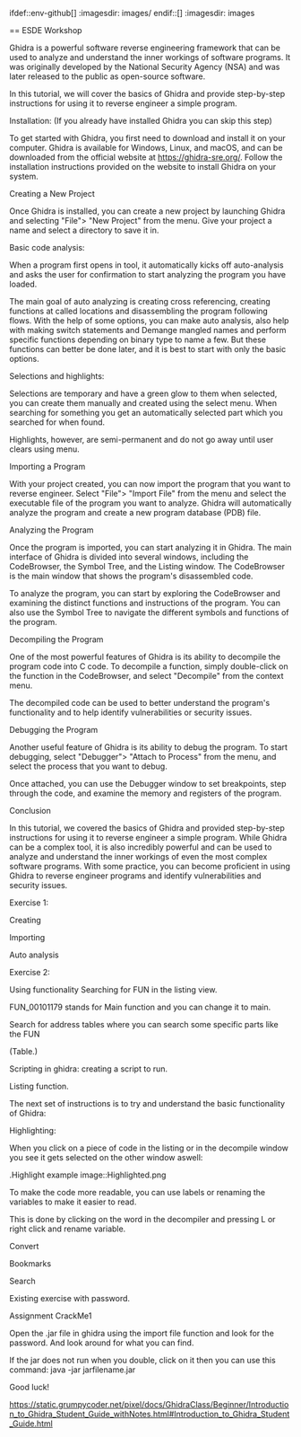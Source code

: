 ifdef::env-github[]
:imagesdir: images/
endif::[]
:imagesdir: images

== ESDE Workshop
 

Ghidra is a powerful software reverse engineering framework that can be used to analyze and understand the inner workings of software programs. It was originally developed by the National Security Agency (NSA) and was later released to the public as open-source software. 

  

In this tutorial, we will cover the basics of Ghidra and provide step-by-step instructions for using it to reverse engineer a simple program. 

  

Installation: (If you already have installed Ghidra you can skip this step) 

To get started with Ghidra, you first need to download and install it on your computer. Ghidra is available for Windows, Linux, and macOS, and can be downloaded from the official website at https://ghidra-sre.org/. Follow the installation instructions provided on the website to install Ghidra on your system. 

  

Creating a New Project 

Once Ghidra is installed, you can create a new project by launching Ghidra and selecting "File"> "New Project" from the menu. Give your project a name and select a directory to save it in. 

  

Basic code analysis: 

When a program first opens in tool, it automatically kicks off auto-analysis and asks the user for confirmation to start analyzing the program you have loaded. 

The main goal of auto analyzing is creating cross referencing, creating functions at called locations and disassembling the program following flows. With the help of some options, you can make auto analysis, also help with making switch statements and Demange mangled names and perform specific functions depending on binary type to name a few. But these functions can better be done later, and it is best to start with only the basic options. 

 
Selections and highlights: 

Selections are temporary and have a green glow to them when selected, you can create them manually and created using the select menu. When searching for something you get an automatically selected part which you searched for when found. 

Highlights, however, are semi-permanent and do not go away until user clears using menu. 

 

 

Importing a Program 

With your project created, you can now import the program that you want to reverse engineer. Select "File"> "Import File" from the menu and select the executable file of the program you want to analyze. Ghidra will automatically analyze the program and create a new program database (PDB) file. 

  

Analyzing the Program 

Once the program is imported, you can start analyzing it in Ghidra. The main interface of Ghidra is divided into several windows, including the CodeBrowser, the Symbol Tree, and the Listing window. The CodeBrowser is the main window that shows the program's disassembled code. 

  

To analyze the program, you can start by exploring the CodeBrowser and examining the distinct functions and instructions of the program. You can also use the Symbol Tree to navigate the different symbols and functions of the program. 

  

Decompiling the Program 

One of the most powerful features of Ghidra is its ability to decompile the program code into C code. To decompile a function, simply double-click on the function in the CodeBrowser, and select "Decompile" from the context menu. 

  

The decompiled code can be used to better understand the program's functionality and to help identify vulnerabilities or security issues. 

  

Debugging the Program 

Another useful feature of Ghidra is its ability to debug the program. To start debugging, select "Debugger"> "Attach to Process" from the menu, and select the process that you want to debug. 

  

Once attached, you can use the Debugger window to set breakpoints, step through the code, and examine the memory and registers of the program. 

  

Conclusion 

In this tutorial, we covered the basics of Ghidra and provided step-by-step instructions for using it to reverse engineer a simple program. While Ghidra can be a complex tool, it is also incredibly powerful and can be used to analyze and understand the inner workings of even the most complex software programs. With some practice, you can become proficient in using Ghidra to reverse engineer programs and identify vulnerabilities and security issues. 

 
 

Exercise 1: 

Creating  

Importing  

Auto analysis 

 

Exercise 2:  

Using functionality Searching for FUN in the listing view. 

FUN_00101179 stands for Main function and you can change it to main. 

Search for address tables where you can search some specific parts like the FUN 

(Table.) 

Scripting in ghidra: creating a script to run. 

Listing function. 

 

 

The next set of instructions is to try and understand the basic functionality of Ghidra: 

 

Highlighting: 

When you click on a piece of code in the listing or in the decompile window you see it gets selected on the other window aswell: 

.Highlight example
image::Highlighted.png

To make the code more readable, you can use labels or renaming the variables to make it easier to read. 

This is done by clicking on the word in the decompiler and pressing L or right click and rename variable. 

 

 

Convert 

Bookmarks 

Search 

 

Existing exercise with password. 

Assignment CrackMe1 

Open the .jar file in ghidra using the import file function and look for the password. And look around for what you can find. 

If the jar does not run when you double, click on it then you can use this command: java -jar jarfilename.jar 

Good luck! 

 

https://static.grumpycoder.net/pixel/docs/GhidraClass/Beginner/Introduction_to_Ghidra_Student_Guide_withNotes.html#Introduction_to_Ghidra_Student_Guide.html 

 